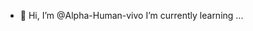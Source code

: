 - 👋 Hi, I’m @Alpha-Human-vivo
I’m currently learning ...
<!---
Alpha-Human-vivo/Alpha-Human-vivo is a ✨ special ✨ repository because its `README.md` (this file) appears on your GitHub profile.
You can click the Preview link to take a look at your changes.
--->
